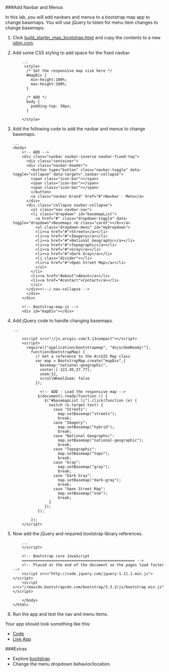 ###Add Navbar and Menus

In this lab, you will add navbars and menus to a bootstrap map app to change basemaps. You will use jQuery to listen for menu item changes to change basemaps.

1. Click [build_starter_map_bootstrap.html](src/build_starter_map_bootstrap.html) and copy the contents to a new [jsbin.com](http://jsbin.com).

2. Add some CSS styling to add space for the fixed navbar.

	```
		...
		 <style>
	      /* Set the responsive map size here */
	      #mapDiv {
	        min-height:100%; 
	        max-height:100%; 
	      }

	      /* ADD */
	      body {
	        padding-top: 50px;
	      }

	    </style>
	```

3. Add the following code to add the navbar and menus to change basemaps.

	```
	...
	<body>
		<!-- ADD -->
	    <div class="navbar navbar-inverse navbar-fixed-top">
	      <div class="container">
	      <div class="navbar-header">
	        <button type="button" class="navbar-toggle" data-toggle="collapse" data-target=".navbar-collapse">
	        <span class="icon-bar"></span>
	        <span class="icon-bar"></span>
	        <span class="icon-bar"></span>
	        </button>
	        <a class="navbar-brand" href="#">Navbar - Menu</a>
	      </div>
	      <div class="collapse navbar-collapse">
	        <ul class="nav navbar-nav">
	        <li class="dropdown" id="basemapList">
	          <a href="#" class="dropdown-toggle" data-toggle="dropdown">Basemaps <b class="caret"></b></a>
	          <ul class="dropdown-menu" id="myDropdown">
	          <li><a href="#">Streets</a></li>
	          <li><a href="#">Imagery</a></li>
	          <li><a href="#">National Geographic</a></li>
	          <li><a href="#">Topographic</a></li>
	          <li><a href="#">Gray</a></li>
	          <li><a href="#">Dark Gray</a></li>
	          <li class="divider"></li>
	          <li><a href="#">Open Street Map</a></li>
	          </ul>
	        </li>
	        <li><a href="#about">About</a></li>
	        <li><a href="#contact">Contact</a></li>
	        </ul>
	      </div><!--/.nav-collapse -->
	      </div>
	    </div>

		<!-- Bootstrap-map-js -->
		<div id="mapDiv"></div>
	```

4. Add jQuery code to handle changing basemaps.

	```
	...

		<script src="//js.arcgis.com/3.13compact"></script>
	    <script>
	      require(["application/bootstrapmap", "dojo/domReady!"], 
	        function(BootstrapMap) {
	          // Get a reference to the ArcGIS Map class
	          var map = BootstrapMap.create("mapDiv",{
	            basemap:"national-geographic",
	            center:[-122.45,37.77],
	            zoom:12,
	            scrollWheelZoom: false
	          });

	    		<!-- ADD - Load the responsive map -->
	           $(document).ready(function () {
	              $("#basemapList li").click(function (e) {
	                switch (e.target.text) {
	                  case "Streets":
	                    map.setBasemap("streets");
	                    break;
	                  case "Imagery":
	                    map.setBasemap("hybrid");
	                    break;
	                  case "National Geographic":
	                    map.setBasemap("national-geographic");
	                    break;
	                  case "Topographic":
	                    map.setBasemap("topo");
	                    break;
	                  case "Gray":
	                    map.setBasemap("gray");
	                    break;
	                  case "Dark Gray":
                    	map.setBasemap("dark-gray");
                    	break;
	                  case "Open Street Map":
	                    map.setBasemap("osm");
	                    break;
	                }
	              });
	           });

	        });
	    </script>
	```

5. Now add the jQuery and required bootstrap library references.
	
	```
		...
		</script>

	    <!-- Bootstrap core JavaScript
	    ================================================== -->
	    <!-- Placed at the end of the document so the pages load faster -->
	    <script src="http://code.jquery.com/jquery-1.11.1.min.js"></script>
	    <script src="//maxcdn.bootstrapcdn.com/bootstrap/3.3.2/js/bootstrap.min.js"></script>

		</body>
	</html>
	```

6. Run the app and test the nav and menu items.

Your app should look something like this:
 * [Code](https://github.com/Esri/geodev-hackerlabs/blob/gh-pages/develop/src/add_navbar_menus_bootstrap.html)
 * [Live App](http://esri.github.io/geodev-hackerlabs/develop/src/add_navbar_menus_bootstrap.html)

###Extras
* Explore [bootstrap](http://getbootstrap.com).
* Change the menu dropdown behavior/location.
